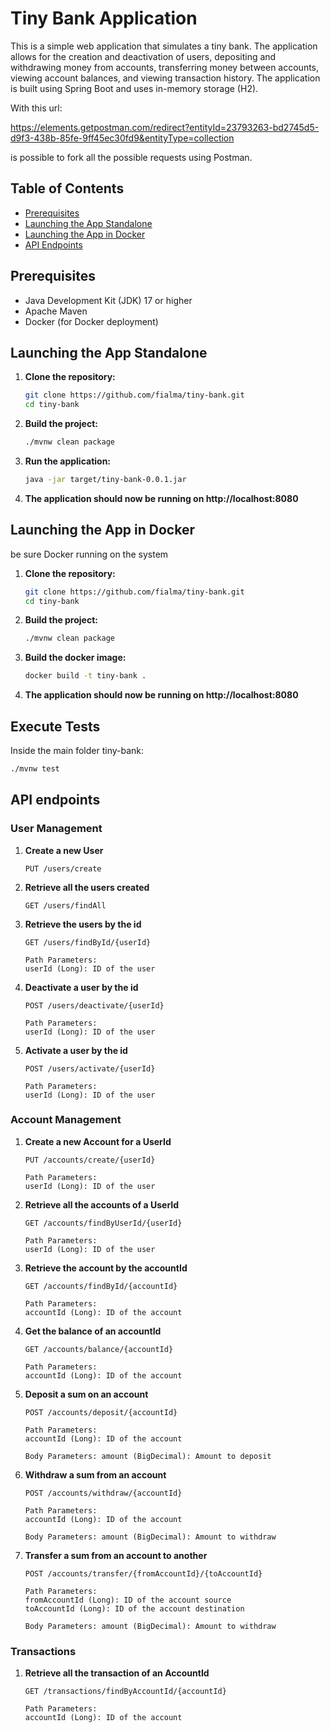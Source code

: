 # Tiny Bank Application

This is a simple web application that simulates a tiny bank. The application allows for the creation and deactivation of users, depositing and withdrawing money from accounts, transferring money between accounts, viewing account balances, and viewing transaction history. The application is built using Spring Boot and uses in-memory storage (H2).

With this url:

https://elements.getpostman.com/redirect?entityId=23793263-bd2745d5-d9f3-438b-85fe-9ff45ec30fd9&entityType=collection

is possible to fork all the possible requests using Postman.

## Table of Contents

- [Prerequisites](#prerequisites)
- [Launching the App Standalone](#launching-the-app-standalone)
- [Launching the App in Docker](#launching-the-app-in-docker)
- [API Endpoints](#api-endpoints)

## Prerequisites

- Java Development Kit (JDK) 17 or higher
- Apache Maven
- Docker (for Docker deployment)

## Launching the App Standalone

1. **Clone the repository:**
   ```bash
   git clone https://github.com/fialma/tiny-bank.git
   cd tiny-bank
   ```
2. **Build the project:**
   ```bash
   ./mvnw clean package
   ```
3. **Run the application:**
   ```bash
   java -jar target/tiny-bank-0.0.1.jar
   ```
4. **The application should now be running on http://localhost:8080**

## Launching the App in Docker
be sure Docker running on the system

1. **Clone the repository:**
   ```bash
   git clone https://github.com/fialma/tiny-bank.git
   cd tiny-bank
   ```
2. **Build the project:**
   ```bash
   ./mvnw clean package
   ```
3. **Build the docker image:**
   ```bash
   docker build -t tiny-bank . 
   ```
4. **The application should now be running on http://localhost:8080**

## Execute Tests
Inside the main folder tiny-bank:
   ```bash
   ./mvnw test
   ```
   
## API endpoints
### User Management
1. **Create a new User**
   ```http 
   PUT /users/create
   ```
2. **Retrieve all the users created**
   ```http 
   GET /users/findAll
   ```
3. **Retrieve the users by the id**
   ```http 
   GET /users/findById/{userId}
   
   Path Parameters:
   userId (Long): ID of the user
   ```
4. **Deactivate a user by the id**
   ```http 
   POST /users/deactivate/{userId}
   
   Path Parameters:
   userId (Long): ID of the user
   ```
5. **Activate a user by the id**
   ```http 
   POST /users/activate/{userId}
   
   Path Parameters:
   userId (Long): ID of the user
   ```
### Account Management
1. **Create a new Account for a UserId**
   ```http 
   PUT /accounts/create/{userId}
   
   Path Parameters:
   userId (Long): ID of the user
   ```
2. **Retrieve all the accounts of a UserId**
   ```http 
   GET /accounts/findByUserId/{userId}
   
   Path Parameters:
   userId (Long): ID of the user
   ```
3. **Retrieve the account by the accountId**
   ```http 
   GET /accounts/findById/{accountId}
   
   Path Parameters:
   accountId (Long): ID of the account
   ```
4. **Get the balance of an accountId**
   ```http 
   GET /accounts/balance/{accountId}
   
   Path Parameters:
   accountId (Long): ID of the account
   ```
5. **Deposit a sum on an account**
   ```http 
   POST /accounts/deposit/{accountId}
   
   Path Parameters:
   accountId (Long): ID of the account
   
   Body Parameters: amount (BigDecimal): Amount to deposit
   ```
6. **Withdraw a sum from an account**
   ```http 
   POST /accounts/withdraw/{accountId}
   
   Path Parameters:
   accountId (Long): ID of the account
   
   Body Parameters: amount (BigDecimal): Amount to withdraw
   ```

7. **Transfer a sum from an account to another**
   ```http 
   POST /accounts/transfer/{fromAccountId}/{toAccountId}
   
   Path Parameters:
   fromAccountId (Long): ID of the account source 
   toAccountId (Long): ID of the account destination 
   
   Body Parameters: amount (BigDecimal): Amount to withdraw
   ```
### Transactions
1. **Retrieve all the transaction of an AccountId**
   ```http 
   GET /transactions/findByAccountId/{accountId}
   
   Path Parameters:
   accountId (Long): ID of the account
   ```
